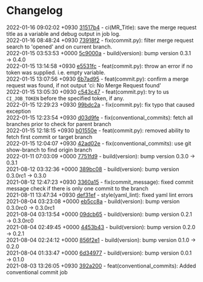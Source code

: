 # Changelog

2022-01-16 09:02:02 +0930 [31517b4](https://gitlab.com/nofusscomputing/projects/gitlab-ci/-/commit/31517b4bf00c1f177ef925d09b1a6714577f62c5) - ci(MR_Title): save the merge request title as a variable and debug output in job log.  
2022-01-16 08:48:24 +0930 [73918f2](https://gitlab.com/nofusscomputing/projects/gitlab-ci/-/commit/73918f2f5e19440d0e300da3a20712739c316d88) - fix(commit.py): filter merge request search to 'opened' and on current branch.  
2022-01-15 03:53:53 +0000 [5c9000a](https://gitlab.com/nofusscomputing/projects/gitlab-ci/-/commit/5c9000a74859504ed64bbefa1fd193f80a2b69c2) - build(version): bump version 0.3.1 → 0.4.0  
2022-01-15 13:14:58 +0930 [e5531fc](https://gitlab.com/nofusscomputing/projects/gitlab-ci/-/commit/e5531fc77b5bdb1ccc0741e388df2d8d25ba6ade) - feat(commit.py): throw an error if no token was supplied. i.e. empty variable.  
2022-01-15 13:07:56 +0930 [6b7ad95](https://gitlab.com/nofusscomputing/projects/gitlab-ci/-/commit/6b7ad95fc0ccccf79ff645bad3f86660f5096a4e) - feat(commit.py): confirm a merge request was found, if not output 'ci: No Merge Request found'  
2022-01-15 13:05:30 +0930 [c543c47](https://gitlab.com/nofusscomputing/projects/gitlab-ci/-/commit/c543c47af8c7c386ae57f5a7a50904d396758c3a) - feat(commit.py): try to us `CI_JOB_TOKEN` before the specified token, if any.  
2022-01-15 12:29:23 +0930 [99bdc2a](https://gitlab.com/nofusscomputing/projects/gitlab-ci/-/commit/99bdc2a0929d4e7036e50e8ce22ce9b0f90f0736) - fix(commit.py): fix typo that caused exception  
2022-01-15 12:23:54 +0930 [d03d9fe](https://gitlab.com/nofusscomputing/projects/gitlab-ci/-/commit/d03d9fefc916dd6730d9ffa778c11d48d621318e) - fix(conventional_commits): fetch all branches prior to check for parent branch  
2022-01-15 12:18:15 +0930 [b01550e](https://gitlab.com/nofusscomputing/projects/gitlab-ci/-/commit/b01550e09f273edc8a57f4ad4b41ee2d67705d41) - feat(commit.py): removed ability to fetch first commit or target branch  
2022-01-15 12:04:07 +0930 [42ad02e](https://gitlab.com/nofusscomputing/projects/gitlab-ci/-/commit/42ad02ee5db65c3c6c33ad14fe0371c9916897bf) - fix(conventional_commits): use git show-branch to find origin branch  
2022-01-11 07:03:09 +0000 [7751fd9](https://gitlab.com/nofusscomputing/projects/gitlab-ci/-/commit/7751fd9494f610fff0ea16bd303bfe62d0034eec) - build(version): bump version 0.3.0 → 0.3.1  
2021-08-12 03:32:36 +0000 [389bc08](https://gitlab.com/nofusscomputing/projects/gitlab-ci/-/commit/389bc08d7686153fb374aa83d440c35c9b4eac90) - build(version): bump version 0.3.0rc1 → 0.3.0  
2021-08-12 12:47:23 +0930 [3360a15](https://gitlab.com/nofusscomputing/projects/gitlab-ci/-/commit/3360a15fde12682edfd9044d2541dc819615b838) - fix(commit_message): fixed commit message check if there is only one commit to the branch  
2021-08-11 13:47:34 +0930 [def31ef](https://gitlab.com/nofusscomputing/projects/gitlab-ci/-/commit/def31ef562c0002713401652657d59320548ee85) - style(yaml_lint): fixed yaml lint errors  
2021-08-04 03:23:08 +0000 [eb5cc8a](https://gitlab.com/nofusscomputing/projects/gitlab-ci/-/commit/eb5cc8a0e2885a9ed16a8d1a81611aec4d5a4d31) - build(version): bump version 0.3.0rc0 → 0.3.0rc1  
2021-08-04 03:13:54 +0000 [09dcb65](https://gitlab.com/nofusscomputing/projects/gitlab-ci/-/commit/09dcb65b090f59e9f8a6bea5eba4bb98bddbad3d) - build(version): bump version 0.2.1 → 0.3.0rc0  
2021-08-04 02:49:45 +0000 [4453b43](https://gitlab.com/nofusscomputing/projects/gitlab-ci/-/commit/4453b433c8966a334f02af592a6ce8092f2ac9de) - build(version): bump version 0.2.0 → 0.2.1  
2021-08-04 02:24:12 +0000 [856f2e1](https://gitlab.com/nofusscomputing/projects/gitlab-ci/-/commit/856f2e1770d0bda823996122ee70916dc0fe455b) - build(version): bump version 0.1.0 → 0.2.0  
2021-08-04 01:33:47 +0000 [6d34977](https://gitlab.com/nofusscomputing/projects/gitlab-ci/-/commit/6d349774269bcd7c6e406cfe72c78b99f246df7b) - build(version): bump version 0.0.1 → 0.1.0  
2021-08-03 13:26:05 +0930 [392a200](https://gitlab.com/nofusscomputing/projects/gitlab-ci/-/commit/392a200fd469c4161dbab5f2b59031a7a64f20a2) - feat(conventional_commits): Added conventional commit job  

